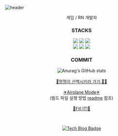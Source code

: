 ![header](https://capsule-render.vercel.app/api?type=waving&color=678FDA&height=300&section=header&text=hyunheelee&fontSize=90&animation=fadeIn&fontColor=FFFFFF)

<div align='center'>
게임 / RN 개발자
<h3>STACKS</h3>
<img src="https://img.shields.io/badge/C-A8B9CC?style=for-the-badge&logo=C&logoColor=black">
<img src="https://img.shields.io/badge/CSharp-239120?style=for-the-badge&logo=Csharp&logoColor=white">
<img src="https://img.shields.io/badge/C++-00599C?style=for-the-badge&logo=cplusplus&logoColor=white">
<br/>
<img src="https://img.shields.io/badge/Linux-FCC624?style=for-the-badge&logo=Linux&logoColor=black">
<img src="https://img.shields.io/badge/Unity-FFFFFF?style=for-the-badge&logo=Unity&logoColor=black">
<img src="https://img.shields.io/badge/React Native-61DAFB?style=for-the-badge&logo=React&logoColor=black">
<br/>
<h3>COMMIT</h3>

![Anurag's GitHub stats](https://github-readme-stats.vercel.app/api?username=dimplehh&show_icons=true&theme=cobalt)
<br/><br/>
[🐩멍멍이 산책시키러 가기 🐕‍🦺](http://play.google.com/store/apps/details?id=com.Default.DreamingPet)  
<br/>
[✈Airplane Mode✈](http://drive.google.com/file/d/1awvakA4Ui70g79tijYBofBOzKUYLu7Cd/view?usp=sharing)
<br/>
(빌드 파일 실행 방법 [readme](https://github.com/dimplehh/Airplane-Mode) 참조)
<br/><br/>
[🐻Fill IT!💉](https://drive.google.com/file/d/1TTjlIXwjIcieniB8tNqjE7IPZ0lGoU9C/view)
<br/><br/><br/>

[![Tech Blog Badge](http://img.shields.io/badge/-Tech%20blog-black?style=flat-square&logo=github&link=https://hyunee-egeojeogeo.tistory.com/)](https://hyunee-egeojeogeo.tistory.com/)

</div>
